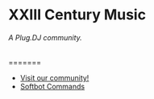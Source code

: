 XXIII Century Music
=======
###### A Plug.DJ community.
=======

* [Visit our community!](https://plug.dj/century)
* [Softbot Commands](http://forum.hivemc.com)
